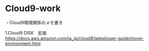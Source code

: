 # Cloud9-work


・Cloud9環境関係のメモ書き

1.Cloud9 DISK　拡張　　https://docs.aws.amazon.com/ja_jp/cloud9/latest/user-guide/move-environment.html

